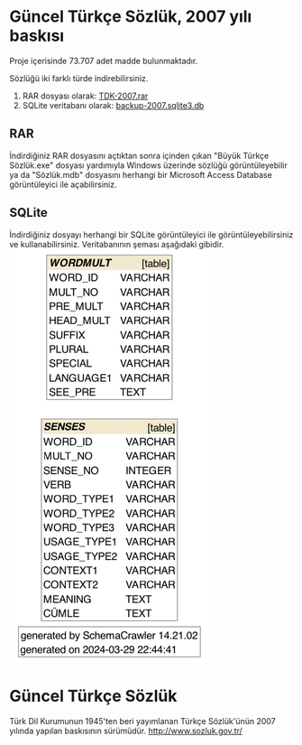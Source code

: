 # Güncel Türkçe Sözlük, 2007 yılı baskısı
Proje içerisinde 73.707 adet madde bulunmaktadır.

Sözlüğü iki farklı türde indirebilirsiniz.
1. RAR dosyası olarak: [TDK-2007.rar](TDK-2007.rar)
2. SQLite veritabanı olarak: [backup-2007.sqlite3.db](backup-2007.sqlite3.db)

## RAR
İndirdiğiniz RAR dosyasını açtıktan sonra içinden çıkan "Büyük Türkçe Sözlük.exe" dosyası yardımıyla Windows üzerinde sözlüğü görüntüleyebilir ya da "Sözlük.mdb" dosyasını herhangi bir Microsoft Access Database görüntüleyici ile açabilirsiniz.

## SQLite
İndirdiğiniz dosyayı herhangi bir SQLite görüntüleyici ile görüntüleyebilirsiniz ve kullanabilirsiniz. Veritabanının şeması aşağıdaki gibidir.
![alt text](backup-2007.schema.png "SQLite Schema")

# Güncel Türkçe Sözlük
Türk Dil Kurumunun 1945'ten beri yayımlanan Türkçe Sözlük'ünün 2007 yılında yapılan baskısının sürümüdür.
http://www.sozluk.gov.tr/
